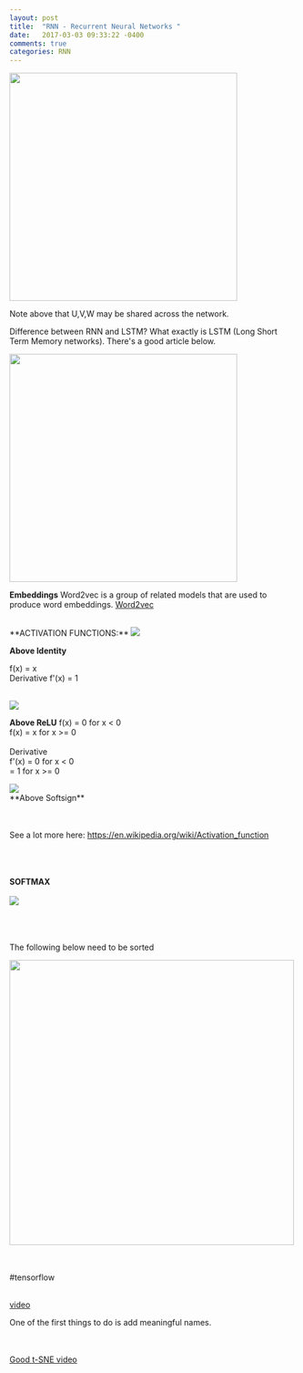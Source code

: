 ```yaml
---
layout: post
title:  "RNN - Recurrent Neural Networks "
date:   2017-03-03 09:33:22 -0400 
comments: true
categories: RNN
---
```


<a href="http://www.wildml.com/2015/09/recurrent-neural-networks-tutorial-part-1-introduction-to-rnns/">
<img src="https://storage.googleapis.com/montco-stats/imagesUploaded/Screenshot2017-03-0309.43.03.png" width="400"></a>


Note above that U,V,W may be shared across the network.  


Difference between RNN and LSTM?  What exactly is LSTM (Long Short Term Memory networks). 
There's a good article below.

<a href="http://colah.github.io/posts/2015-08-Understanding-LSTMs/">
<img src="https://storage.googleapis.com/montco-stats/imagesUploaded/Screenshot2017-03-0310.04.20.png" width="400"></a>



**Embeddings** Word2vec is a group of related models that are used to produce word embeddings.
<a href="https://en.wikipedia.org/wiki/Word2vec">Word2vec</a>


<br>
**ACTIVATION FUNCTIONS:**


<img src="https://upload.wikimedia.org/wikipedia/commons/thumb/9/9e/Activation_identity.svg/240px-Activation_identity.svg.png">

**Above Identity** <br>

f(x) = x
<br> Derivative f'(x) = 1
<br>

<br>



<img src="https://upload.wikimedia.org/wikipedia/commons/thumb/f/fe/Activation_rectified_linear.svg/240px-Activation_rectified_linear.svg.png">

**Above ReLU**
f(x)  = 0 for x < 0 <br>
f(x)  = x for x >= 0 <br>
<br>
Derivative<br>
f'(x)  = 0 for x < 0 <br>
       = 1 for x >= 0 <br>



<img src="https://upload.wikimedia.org/wikipedia/commons/3/38/Activation_softsign.png">
<br>
**Above Softsign**


<br><br>
See a lot more here:  https://en.wikipedia.org/wiki/Activation_function



<br><br><br>
**SOFTMAX**
<br><br>
<img src="https://wikimedia.org/api/rest_v1/media/math/render/svg/e348290cf48ddbb6e9a6ef4e39363568b67c09d3">





<br><br><br>
The following below need to be sorted <br>

<a href="https://www.tensorflow.org/api_guides/python/nn#Embeddings">
<img src="https://storage.googleapis.com/montco-stats/imagesUploaded/Screenshot2017-03-0312.48.40.png" width="500">
</a>



<br><br>
#tensorflow

<br>
<a href="https://youtu.be/eBbEDRsCmv4?list=PLOU2XLYxmsIKGc_NBoIhTn2Qhraji53cv&t=627"> video </a>



One of the first things to do is add meaningful names.


<br><br>
<a href="https://www.youtube.com/watch?v=RJVL80Gg3lA"> Good t-SNE video</a>
<br><br>





<div id="fb-root"></div>
<script>(function(d, s, id) {
  var js, fjs = d.getElementsByTagName(s)[0];
  if (d.getElementById(id)) return;
  js = d.createElement(s); js.id = id;
  js.src = "//connect.facebook.net/en_US/sdk.js#xfbml=1&version=v2.8&appId=671657696349259";
  fjs.parentNode.insertBefore(js, fjs);
}(document, 'script', 'facebook-jssdk'));</script>


<!--  Enter text below, if you want -->


<div class="fb-comments"  data-numposts="5"></div>






